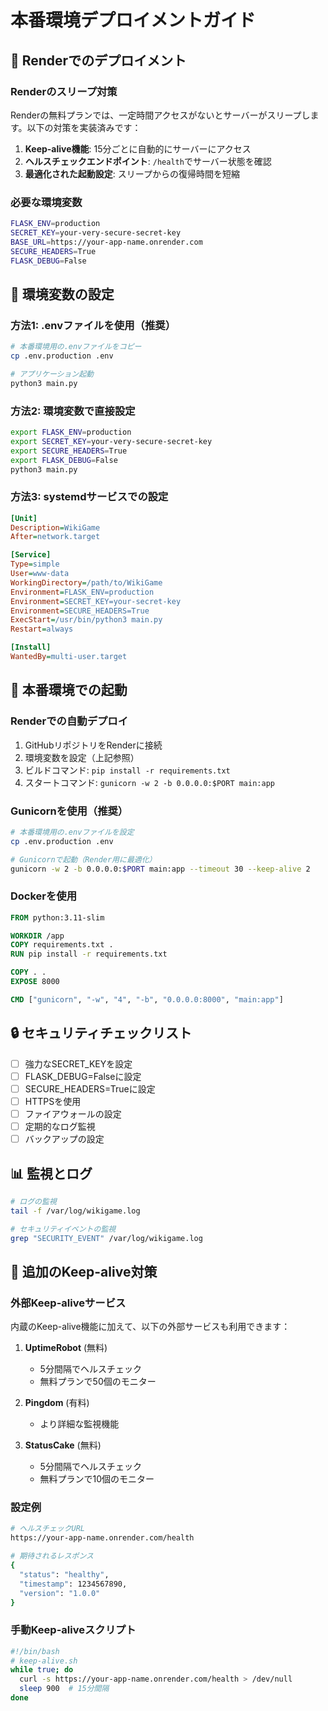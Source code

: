 # 本番環境デプロイメントガイド

## 🚀 Renderでのデプロイメント

### Renderのスリープ対策

Renderの無料プランでは、一定時間アクセスがないとサーバーがスリープします。以下の対策を実装済みです：

1. **Keep-alive機能**: 15分ごとに自動的にサーバーにアクセス
2. **ヘルスチェックエンドポイント**: `/health`でサーバー状態を確認
3. **最適化された起動設定**: スリープからの復帰時間を短縮

### 必要な環境変数

```bash
FLASK_ENV=production
SECRET_KEY=your-very-secure-secret-key
BASE_URL=https://your-app-name.onrender.com
SECURE_HEADERS=True
FLASK_DEBUG=False
```

## 🔐 環境変数の設定

### 方法1: .envファイルを使用（推奨）

```bash
# 本番環境用の.envファイルをコピー
cp .env.production .env

# アプリケーション起動
python3 main.py
```

### 方法2: 環境変数で直接設定

```bash
export FLASK_ENV=production
export SECRET_KEY=your-very-secure-secret-key
export SECURE_HEADERS=True
export FLASK_DEBUG=False
python3 main.py
```

### 方法3: systemdサービスでの設定

```ini
[Unit]
Description=WikiGame
After=network.target

[Service]
Type=simple
User=www-data
WorkingDirectory=/path/to/WikiGame
Environment=FLASK_ENV=production
Environment=SECRET_KEY=your-secret-key
Environment=SECURE_HEADERS=True
ExecStart=/usr/bin/python3 main.py
Restart=always

[Install]
WantedBy=multi-user.target
```

## 🚀 本番環境での起動

### Renderでの自動デプロイ

1. GitHubリポジトリをRenderに接続
2. 環境変数を設定（上記参照）
3. ビルドコマンド: `pip install -r requirements.txt`
4. スタートコマンド: `gunicorn -w 2 -b 0.0.0.0:$PORT main:app`

### Gunicornを使用（推奨）

```bash
# 本番環境用の.envファイルを設定
cp .env.production .env

# Gunicornで起動（Render用に最適化）
gunicorn -w 2 -b 0.0.0.0:$PORT main:app --timeout 30 --keep-alive 2
```

### Dockerを使用

```dockerfile
FROM python:3.11-slim

WORKDIR /app
COPY requirements.txt .
RUN pip install -r requirements.txt

COPY . .
EXPOSE 8000

CMD ["gunicorn", "-w", "4", "-b", "0.0.0.0:8000", "main:app"]
```

## 🔒 セキュリティチェックリスト

- [ ] 強力なSECRET_KEYを設定
- [ ] FLASK_DEBUG=Falseに設定
- [ ] SECURE_HEADERS=Trueに設定
- [ ] HTTPSを使用
- [ ] ファイアウォールの設定
- [ ] 定期的なログ監視
- [ ] バックアップの設定

## 📊 監視とログ

```bash
# ログの監視
tail -f /var/log/wikigame.log

# セキュリティイベントの監視
grep "SECURITY_EVENT" /var/log/wikigame.log
```

## 🔄 追加のKeep-alive対策

### 外部Keep-aliveサービス

内蔵のKeep-alive機能に加えて、以下の外部サービスも利用できます：

1. **UptimeRobot** (無料)
   - 5分間隔でヘルスチェック
   - 無料プランで50個のモニター

2. **Pingdom** (有料)
   - より詳細な監視機能

3. **StatusCake** (無料)
   - 5分間隔でヘルスチェック
   - 無料プランで10個のモニター

### 設定例

```bash
# ヘルスチェックURL
https://your-app-name.onrender.com/health

# 期待されるレスポンス
{
  "status": "healthy",
  "timestamp": 1234567890,
  "version": "1.0.0"
}
```

### 手動Keep-aliveスクリプト

```bash
#!/bin/bash
# keep-alive.sh
while true; do
  curl -s https://your-app-name.onrender.com/health > /dev/null
  sleep 900  # 15分間隔
done
```
